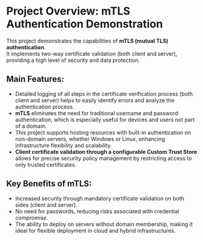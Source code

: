 
# Project Overview: mTLS Authentication Demonstration

This project demonstrates the capabilities of **mTLS (mutual TLS) authentication**.  
It implements two-way certificate validation (both client and server), providing a high level of security and data protection.

## Main Features:
- Detailed logging of all steps in the certificate verification process (both client and server) helps to easily identify errors and analyze the authentication process.
- **mTLS** eliminates the need for traditional username and password authentication, which is especially useful for devices and users not part of a domain.
- This project supports hosting resources with built-in authentication on non-domain servers, whether Windows or Linux, enhancing infrastructure flexibility and scalability.
- **Client certificate validation through a configurable Custom Trust Store** allows for precise security policy management by restricting access to only trusted certificates.

## Key Benefits of mTLS:
- Increased security through mandatory certificate validation on both sides (client and server).
- No need for passwords, reducing risks associated with credential compromise.
- The ability to deploy on servers without domain membership, making it ideal for flexible deployment in cloud and hybrid infrastructures.
